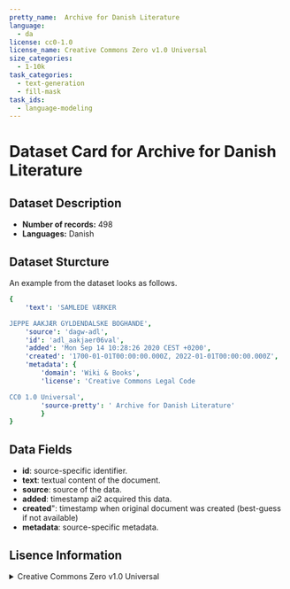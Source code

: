 ```yaml
---
pretty_name:  Archive for Danish Literature
language:
  - da
license: cc0-1.0
license_name: Creative Commons Zero v1.0 Universal
size_categories:
  - 1-10k
task_categories:
  - text-generation
  - fill-mask
task_ids:
  - language-modeling
---
```

# Dataset Card for  Archive for Danish Literature
## Dataset Description
- **Number of records:** 498
- **Languages:** Danish
## Dataset Sturcture
An example from the dataset looks as follows.
```yaml
{
    'text': 'SAMLEDE VÆRKER

JEPPE AAKJÆR GYLDENDALSKE BOGHANDE',
    'source': 'dagw-adl',
    'id': 'adl_aakjaer06val',
    'added': 'Mon Sep 14 10:28:26 2020 CEST +0200',
    'created': '1700-01-01T00:00:00.000Z, 2022-01-01T00:00:00.000Z',
    'metadata': {
        'domain': 'Wiki & Books',
        'license': 'Creative Commons Legal Code

CC0 1.0 Universal',
        'source-pretty': ' Archive for Danish Literature'
        }
}
```

## Data Fields

- **id**: source-specific identifier.
- **text**: textual content of the document.
- **source**: source of the data.
- **added**: timestamp ai2 acquired this data.
- **created**": timestamp when original document was created (best-guess if not available)
- **metadata**: source-specific metadata.

## Lisence Information
<details>
<summary>Creative Commons Zero v1.0 Universal</summary>
<p>
Creative Commons Legal Code

CC0 1.0 Universal
</p>
</details>
